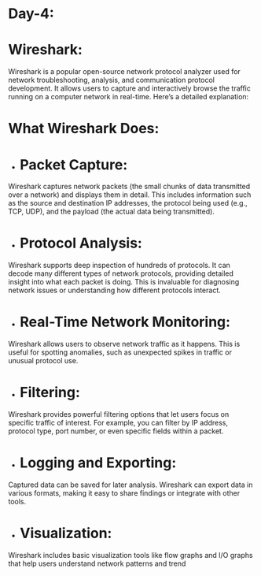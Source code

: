 # Day-4:
# Wireshark:
Wireshark is a popular open-source network protocol analyzer used for network troubleshooting, analysis, and communication protocol development. It allows users to capture and interactively browse the traffic running on a computer network in real-time. Here’s a detailed explanation:

# What Wireshark Does:
* # Packet Capture:
Wireshark captures network packets (the small chunks of data transmitted over a network) and displays them in detail. This includes information such as the source and destination IP addresses, the protocol being used (e.g., TCP, UDP), and the payload (the actual data being transmitted).

* # Protocol Analysis: 
Wireshark supports deep inspection of hundreds of protocols. It can decode many different types of network protocols, providing detailed insight into what each packet is doing. This is invaluable for diagnosing network issues or understanding how different protocols interact.

* # Real-Time Network Monitoring: 
Wireshark allows users to observe network traffic as it happens. This is useful for spotting anomalies, such as unexpected spikes in traffic or unusual protocol use.

* # Filtering: 
Wireshark provides powerful filtering options that let users focus on specific traffic of interest. For example, you can filter by IP address, protocol type, port number, or even specific fields within a packet.

* # Logging and Exporting:
Captured data can be saved for later analysis. Wireshark can export data in various formats, making it easy to share findings or integrate with other tools.

* # Visualization:
Wireshark includes basic visualization tools like flow graphs and I/O graphs that help users understand network patterns and trend
